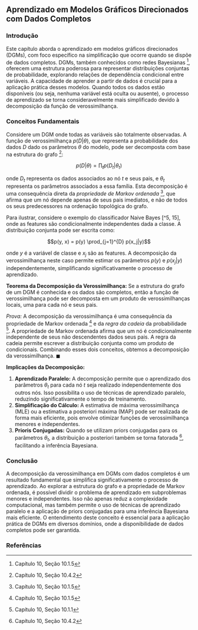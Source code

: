 ## Aprendizado em Modelos Gráficos Direcionados com Dados Completos

### Introdução
Este capítulo aborda o aprendizado em modelos gráficos direcionados (DGMs), com foco específico na simplificação que ocorre quando se dispõe de dados completos. DGMs, também conhecidos como redes Bayesianas [^3], oferecem uma estrutura poderosa para representar distribuições conjuntas de probabilidade, explorando relações de dependência condicional entre variáveis. A capacidade de aprender a partir de dados é crucial para a aplicação prática desses modelos. Quando todos os dados estão disponíveis (ou seja, nenhuma variável está oculta ou ausente), o processo de aprendizado se torna consideravelmente mais simplificado devido à decomposição da função de verossimilhança.

### Conceitos Fundamentais
Considere um DGM onde todas as variáveis são totalmente observadas. A função de verossimilhança $p(D | \theta)$, que representa a probabilidade dos dados $D$ dado os parâmetros $\theta$ do modelo, pode ser decomposta com base na estrutura do grafo [^16]:

$$p(D | \theta) = \prod_{t} p(D_t | \theta_t)$$

onde $D_t$ representa os dados associados ao nó $t$ e seus pais, e $\theta_t$ representa os parâmetros associados a essa família. Esta decomposição é uma consequência direta da *propriedade de Markov ordenada* [^4], que afirma que um nó depende apenas de seus pais imediatos, e não de todos os seus predecessores na ordenação topológica do grafo.

Para ilustrar, considere o exemplo do classificador Naive Bayes [^5, 15], onde as features são condicionalmente independentes dada a classe. A distribuição conjunta pode ser escrita como:

$$p(y, x) = p(y) \prod_{j=1}^{D} p(x_j|y)$$

onde $y$ é a variável de classe e $x_j$ são as features. A decomposição da verossimilhança neste caso permite estimar os parâmetros $p(y)$ e $p(x_j|y)$ independentemente, simplificando significativamente o processo de aprendizado.

**Teorema da Decomposição da Verossimilhança:** Se a estrutura do grafo de um DGM é conhecida e os dados são completos, então a função de verossimilhança pode ser decomposta em um produto de verossimilhanças locais, uma para cada nó e seus pais.

*Prova:*
A decomposição da verossimilhança é uma consequência da propriedade de Markov ordenada [^4] e da *regra da cadeia* da probabilidade [^1]. A propriedade de Markov ordenada afirma que um nó é condicionalmente independente de seus não descendentes dados seus pais. A regra da cadeia permite escrever a distribuição conjunta como um produto de condicionais. Combinando esses dois conceitos, obtemos a decomposição da verossimilhança. $\blacksquare$

**Implicações da Decomposição:**
1.  **Aprendizado Paralelo:** A decomposição permite que o aprendizado dos parâmetros $\theta_t$ para cada nó $t$ seja realizado independentemente dos outros nós. Isso possibilita o uso de técnicas de aprendizado paralelo, reduzindo significativamente o tempo de treinamento.
2.  **Simplificação do Cálculo:** A estimativa de máxima verossimilhança (MLE) ou a estimativa a posteriori máxima (MAP) pode ser realizada de forma mais eficiente, pois envolve otimizar funções de verossimilhança menores e independentes.
3.  **Prioris Conjugadas:** Quando se utilizam priors conjugadas para os parâmetros $\theta_t$, a distribuição a posteriori também se torna fatorada [^16], facilitando a inferência Bayesiana.

### Conclusão
A decomposição da verossimilhança em DGMs com dados completos é um resultado fundamental que simplifica significativamente o processo de aprendizado. Ao explorar a estrutura do grafo e a propriedade de Markov ordenada, é possível dividir o problema de aprendizado em subproblemas menores e independentes. Isso não apenas reduz a complexidade computacional, mas também permite o uso de técnicas de aprendizado paralelo e a aplicação de priors conjugadas para uma inferência Bayesiana mais eficiente. O entendimento deste conceito é essencial para a aplicação prática de DGMs em diversos domínios, onde a disponibilidade de dados completos pode ser garantida.

### Referências
[^1]: Capítulo 10, Seção 10.1.1
[^3]: Capítulo 10, Seção 10.1.5
[^4]: Capítulo 10, Seção 10.1.5
[^5]: Capítulo 10, Seção 10.2.1
[^15]: Capítulo 10, Seção 10.4.1
[^16]: Capítulo 10, Seção 10.4.2
<!-- END -->